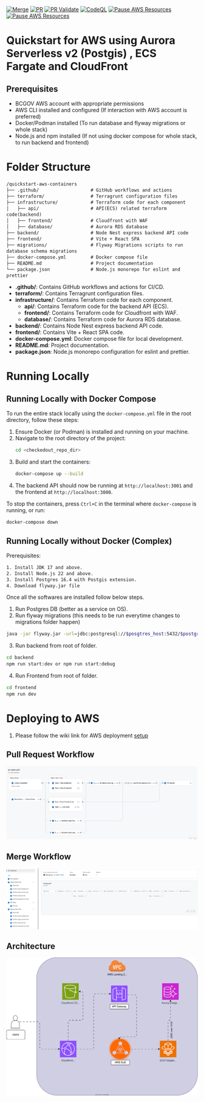[![Merge](https://github.com/bcgov/quickstart-aws-containers/actions/workflows/merge.yml/badge.svg)](https://github.com/bcgov/quickstart-aws-containers/actions/workflows/merge.yml)
[![PR](https://github.com/bcgov/quickstart-aws-containers/actions/workflows/pr-open.yml/badge.svg)](https://github.com/bcgov/quickstart-aws-containers/actions/workflows/pr-open.yml)
[![PR Validate](https://github.com/bcgov/quickstart-aws-containers/actions/workflows/pr-validate.yml/badge.svg)](https://github.com/bcgov/quickstart-aws-containers/actions/workflows/pr-validate.yml)
[![CodeQL](https://github.com/bcgov/quickstart-aws-containers/actions/workflows/github-code-scanning/codeql/badge.svg)](https://github.com/bcgov/quickstart-aws-containers/actions/workflows/github-code-scanning/codeql)
[![Pause AWS Resources](https://github.com/bcgov/quickstart-aws-containers/actions/workflows/pause-resources.yml/badge.svg)](https://github.com/bcgov/quickstart-aws-containers/actions/workflows/pause-resources.yml)
[![Pause AWS Resources](https://github.com/bcgov/quickstart-aws-containers/actions/workflows/pause-resources.yml/badge.svg)](https://github.com/bcgov/quickstart-aws-containers/actions/workflows/pause-resources.yml)
# Quickstart for AWS using Aurora Serverless v2 (Postgis) , ECS Fargate and CloudFront
## Prerequisites

- BCGOV AWS account with appropriate permissions
- AWS CLI installed and configured (If interaction with AWS account is preferred)
- Docker/Podman installed (To run database and flyway migrations or whole stack)
- Node.js and npm installed (If not using docker compose for whole stack, to run backend and frontend)


# Folder Structure
```
/quickstart-aws-containers
├── .github/                   # GitHub workflows and actions
├── terraform/                 # Terragrunt configuration files
├── infrastructure/            # Terraform code for each component
│   ├── api/                   # API(ECS) related terraform code(backend)
│   ├── frontend/              # Cloudfront with WAF
│   ├── database/              # Aurora RDS database
├── backend/                   # Node Nest express backend API code
├── frontend/                  # Vite + React SPA
├── migrations/                # Flyway Migrations scripts to run database schema migrations
├── docker-compose.yml         # Docker compose file
├── README.md                  # Project documentation
└── package.json               # Node.js monorepo for eslint and prettier
```

- **.github/**: Contains GitHub workflows and actions for CI/CD.
- **terraform/**: Contains Terragrunt configuration files.
- **infrastructure/**: Contains Terraform code for each component.
    - **api/**: Contains Terraform code for the backend API (ECS).
    - **frontend/**: Contains Terraform code for Cloudfront with WAF.
    - **database/**: Contains Terraform code for Aurora RDS database.
- **backend/**: Contains Node Nest express backend API code.
- **frontend/**: Contains Vite + React SPA code.
- **docker-compose.yml**: Docker compose file for local development.
- **README.md**: Project documentation.
- **package.json**: Node.js monorepo configuration for eslint and prettier.

# Running Locally
## Running Locally with Docker Compose

To run the entire stack locally using the `docker-compose.yml` file in the root directory, follow these steps:

1. Ensure Docker (or Podman) is installed and running on your machine.
2. Navigate to the root directory of the project:
    ```sh
    cd <checkedout_repo_dir>
    ```
3. Build and start the containers:
    ```sh
    docker-compose up --build
    ```
4. The backend API should now be running at `http://localhost:3001` and the frontend at `http://localhost:3000`.

To stop the containers, press `Ctrl+C` in the terminal where `docker-compose` is running, or run:
```sh
docker-compose down
```
## Running Locally without Docker (Complex)
Prerequisites:

    1. Install JDK 17 and above.
    2. Install Node.js 22 and above.
    3. Install Postgres 16.4 with Postgis extension.
    4. Download flyway.jar file
Once all the softwares are installed follow below steps.

1. Run Postgres DB (better as a service on OS).
2. Run flyway migrations (this needs to be run everytime changes to migrations folder happen)
```sh
java -jar flyway.jar -url=jdbc:postgresql://$posgtres_host:5432/$postgres_db -user=$POSTGRES_USER -password=$POSTGRES_PASSWORD -baselineOnMigrate=true -schemas=$FLYWAY_DEFAULT_SCHEMA migrate
```
3. Run backend from root of folder.
```sh
cd backend
npm run start:dev or npm run start:debug
```
4. Run Frontend from root of folder.
```sh
cd frontend
npm run dev
```

# Deploying to AWS
1. Please follow the wiki link for AWS deployment [setup](https://github.com/bcgov/quickstart-aws-containers/wiki/Deploy-To-AWS-Using-Terraform)

## Pull Request Workflow
![Pull Request Workflow](./.github/graphics/pr-open.jpg)

## Merge Workflow
![Merge](./.github/graphics/merge.jpg)


## Architecture
![Architecture](./.diagrams/arch.drawio.svg)
